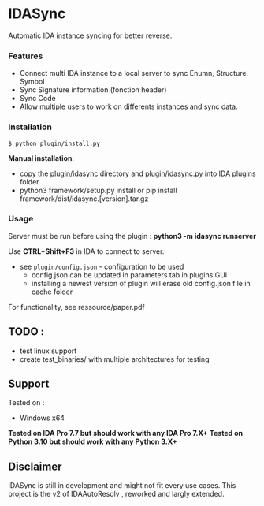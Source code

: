 # IDASync

Automatic IDA instance syncing for better reverse.

### Features
* Connect multi IDA instance to a local server to sync Enumn, Structure, Symbol
* Sync Signature information (fonction header)
* Sync Code
* Allow multiple users to work on differents instances and sync data. 


### Installation
```
$ python plugin/install.py
```

**Manual installation**: 
 * copy the [plugin/idasync](plugin/idasync/) directory and [plugin/idasync.py](plugin/idasync.py) into IDA plugins folder.
 * python3 framework/setup.py install or pip install framework/dist/idasync.[version].tar.gz


### Usage

Server must be run before using the plugin : **python3 -m idasync runserver**

Use **CTRL+Shift+F3** in IDA to connect to server.
* see ```plugin/config.json``` - configuration to be used
    * config.json can be updated in parameters tab in plugins GUI
    * installing a newest version of plugin will erase old config.json file in cache folder

For functionality, see ressource/paper.pdf

## TODO : 

* test linux support
* create test_binaries/ with multiple architectures for testing

## Support

Tested on : 
* Windows x64

**Tested on IDA Pro 7.7 but should work with any IDA Pro 7.X+**
**Tested on Python 3.10 but should work with any Python 3.X+**

## Disclaimer
IDASync is still in development and might not fit every use cases.
This project is the v2 of IDAAutoResolv , reworked and largly extended.

